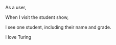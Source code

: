As a user,

When I visit the student show,

I see one student, including their name and grade.

I love Turing
